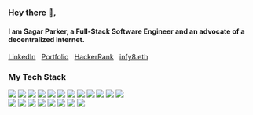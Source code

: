 <h3>Hey there 👋,</h3>


<h4>I am Sagar Parker, a Full-Stack Software Engineer and an advocate of a decentralized internet.&nbsp;&nbsp; </h4>

<a href="https://www.linkedin.com/in/sagar-parker-infy8-eth-07561b1a3/">LinkedIn</a>&nbsp;&nbsp;
<a href="https://sagarparker.github.io/">Portfolio</a>&nbsp;&nbsp; <a href="https://www.hackerrank.com/sagar8parker">HackerRank</a>&nbsp;&nbsp; <a href="https://etherscan.io/nft/0x57f1887a8bf19b14fc0df6fd9b2acc9af147ea85/26304260890194668086448018549224152377627853406219754709862833022378186015454">infy8.eth</a>&nbsp;&nbsp;

<h3>My Tech Stack</h3>

<img src="https://img.icons8.com/color/55/000000/nodejs.png"/> <img src="https://img.icons8.com/color/48/000000/javascript.png"/> <img src="https://img.icons8.com/color/48/000000/angularjs.png"/>  <img src="https://img.icons8.com/color/48/000000/react-native.png"/> <img src="https://img.icons8.com/dusk/48/000000/html-5.png"/> <img src="https://img.icons8.com/color/48/000000/css3.png"/> <img src="https://img.icons8.com/color/48/000000/bootstrap.png"/> <img src="https://img.icons8.com/color/48/000000/mongodb.png"/> <img src="https://img.icons8.com/color/48/000000/postgreesql.png"/> <img src="https://img.icons8.com/color/48/000000/amazon-web-services.png"/> <img src="https://img.icons8.com/windows/48/4a90e2/digital-ocean.png"/> <img src="https://img.icons8.com/color/48/000000/heroku.png"/><br> <img src="https://img.icons8.com/color/48/000000/ethereum.png"/> <img src="https://img.icons8.com/color/48/000000/golang.png"/>
<img src="https://img.icons8.com/color/48/000000/dart.png"/> <img src="https://img.icons8.com/color/48/000000/flutter.png"/>    <img src="https://img.icons8.com/color/48/000000/python.png"/> <img src="https://img.icons8.com/color/48/000000/java.png"/>  <img src="https://img.icons8.com/color/48/000000/adobe-xd.png"/> <img src="https://img.icons8.com/color/48/000000/adobe-illustrator.png"/> 

